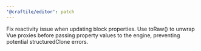 ```yaml
---
'@craftile/editor': patch
---
```


Fix reactivity issue when updating block properties. Use toRaw() to unwrap Vue proxies before passing property values to the engine, preventing potential structuredClone errors.
